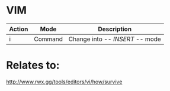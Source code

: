 # VIM

| Action | Mode | Description |
|--------|------|-------------|
| i | Command | Change into -- *INSERT* -- mode







# Relates to: 
http://www.rwx.gg/tools/editors/vi/how/survive
